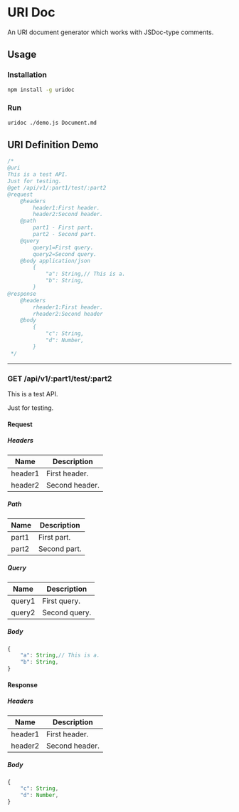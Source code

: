 # URI Doc

An URI document generator which works with JSDoc-type comments.

## Usage

### Installation

```sh
npm install -g uridoc
```

### Run

```sh
uridoc ./demo.js Document.md
```

## URI Definition Demo

```javascript
/*
@uri
This is a test API.
Just for testing.
@get /api/v1/:part1/test/:part2
@request
    @headers
        header1:First header.
        header2:Second header.
    @path
        part1 - First part.
        part2 - Second part.
    @query
        query1=First query.
        query2=Second query.
    @body application/json
        {
            "a": String,// This is a.
            "b": String,
        }
@response
    @headers
        rheader1:First header.
        rheader2:Second header
    @body
        {
            "c": String,
            "d": Number,
        }
 */
```


---
### GET /api/v1/:part1/test/:part2

This is a test API.

Just for testing.



#### Request


##### Headers

Name | Description
---- | -----------
header1 | First header.
header2 | Second header.


##### Path

Name | Description
---- | -----------
part1 | First part.
part2 | Second part.


##### Query

Name | Description
---- | -----------
query1 | First query.
query2 | Second query.


##### Body

```javascript
{
    "a": String,// This is a.
    "b": String,
}
```
#### Response


##### Headers

Name | Description
---- | -----------
header1 | First header.
header2 | Second header.


##### Body

```javascript
{
    "c": String,
    "d": Number,
}
```
